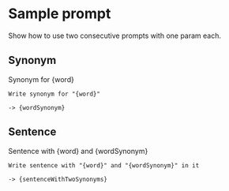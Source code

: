 # Sample prompt

Show how to use two consecutive prompts with one param each.

## Synonym

Synonym for {word}

```prompt
Write synonym for "{word}"
```

`-> {wordSynonym}`

## Sentence

Sentence with {word} and {wordSynonym}

```prompt
Write sentence with "{word}" and "{wordSynonym}" in it
```

`-> {sentenceWithTwoSynonyms}`

